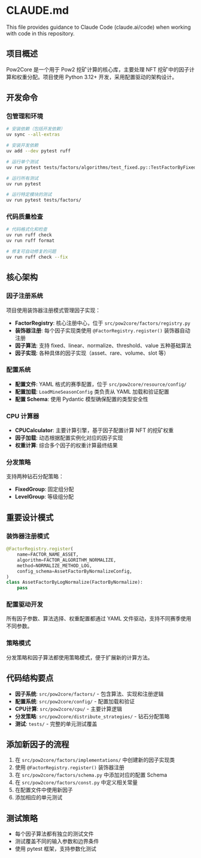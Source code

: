 # CLAUDE.md

This file provides guidance to Claude Code (claude.ai/code) when working with code in this repository.

## 项目概述

Pow2Core 是一个用于 Pow2 挖矿计算的核心库，主要处理 NFT 挖矿中的因子计算和权重分配。项目使用 Python 3.12+ 开发，采用配置驱动的架构设计。

## 开发命令

### 包管理和环境
```bash
# 安装依赖（包括开发依赖）
uv sync --all-extras

# 安装开发依赖
uv add --dev pytest ruff

# 运行单个测试
uv run pytest tests/factors/algorithms/test_fixed.py::TestFactorByFixed::test_init_with_int_weights

# 运行所有测试
uv run pytest

# 运行特定模块的测试
uv run pytest tests/factors/
```

### 代码质量检查
```bash
# 代码格式化和检查
uv run ruff check
uv run ruff format

# 修复可自动修复的问题
uv run ruff check --fix
```

## 核心架构

### 因子注册系统
项目使用装饰器注册模式管理因子实现：

- **FactorRegistry**: 核心注册中心，位于 `src/pow2core/factors/registry.py`
- **装饰器注册**: 每个因子实现类使用 `@FactorRegistry.register()` 装饰器自动注册
- **因子算法**: 支持 fixed、linear、normalize、threshold、value 五种基础算法
- **因子实现**: 各种具体的因子实现（asset、rare、volume、slot 等）

### 配置系统
- **配置文件**: YAML 格式的赛季配置，位于 `src/pow2core/resource/config/`
- **配置加载**: `LoadMineSeasonConfig` 类负责从 YAML 加载和验证配置
- **配置 Schema**: 使用 Pydantic 模型确保配置的类型安全性

### CPU 计算器
- **CPUCalculator**: 主要计算引擎，基于因子配置计算 NFT 的挖矿权重
- **因子加载**: 动态根据配置实例化对应的因子实现
- **权重计算**: 综合多个因子的权重计算最终结果

### 分发策略
支持两种钻石分配策略：
- **FixedGroup**: 固定组分配
- **LevelGroup**: 等级组分配

## 重要设计模式

### 装饰器注册模式
```python
@FactorRegistry.register(
    name=FACTOR_NAME_ASSET,
    algorithm=FACTOR_ALGORITHM_NORMALIZE,
    method=NORMALIZE_METHOD_LOG,
    config_schema=AssetFactorByNormalizeConfig,
)
class AssetFactorByLogNormalize(FactorByNormalize):
    pass
```

### 配置驱动开发
所有因子参数、算法选择、权重配置都通过 YAML 文件驱动，支持不同赛季使用不同参数。

### 策略模式
分发策略和因子算法都使用策略模式，便于扩展新的计算方法。

## 代码结构要点

- **因子系统**: `src/pow2core/factors/` - 包含算法、实现和注册逻辑
- **配置系统**: `src/pow2core/config/` - 配置加载和验证
- **CPU计算**: `src/pow2core/cpu/` - 主要计算逻辑
- **分发策略**: `src/pow2core/distribute_strategies/` - 钻石分配策略
- **测试**: `tests/` - 完整的单元测试覆盖

## 添加新因子的流程

1. 在 `src/pow2core/factors/implementations/` 中创建新的因子实现类
2. 使用 `@FactorRegistry.register()` 装饰器注册
3. 在 `src/pow2core/factors/schema.py` 中添加对应的配置 Schema
4. 在 `src/pow2core/factors/const.py` 中定义相关常量
5. 在配置文件中使用新因子
6. 添加相应的单元测试

## 测试策略

- 每个因子算法都有独立的测试文件
- 测试覆盖不同的输入参数和边界条件
- 使用 pytest 框架，支持参数化测试
